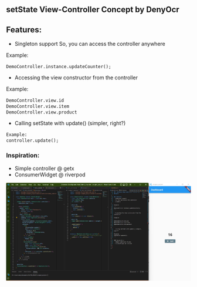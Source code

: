 ##  setState View-Controller Concept by DenyOcr

## Features:
- Singleton support
  So, you can access the controller anywhere

Example:
```
DemoController.instance.updateCounter();
```

- Accessing the view constructor from the controller

Example:
```
DemoController.view.id
DemoController.view.item
DemoController.view.product
```

- Calling setState with update() (simpler, right?)
```
Example:
controller.update();
```

### Inspiration:
- Simple controller @ getx
- ConsumerWidget @ riverpod


<img src="https://github.com/denyocrworld/mvc-concept-using-setstate/blob/master/screenshot.jpg?raw=true"/>

